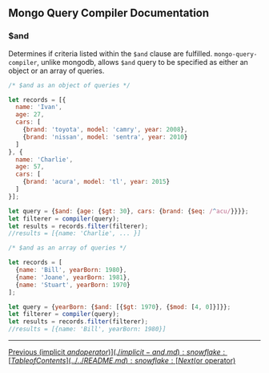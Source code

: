 ## Mongo Query Compiler Documentation

### $and

Determines if criteria listed within the `$and` clause are fulfilled.
`mongo-query-compiler`, unlike mongodb, allows `$and` query to be specified as
either an object or an array of queries.

```javascript
/* $and as an object of queries */

let records = [{
  name: 'Ivan',
  age: 27,
  cars: [
    {brand: 'toyota', model: 'camry', year: 2008},
    {brand: 'nissan', model: 'sentra', year: 2010}
  ]
}, {
  name: 'Charlie',
  age: 57,
  cars: [
    {brand: 'acura', model: 'tl', year: 2015}
  ]
}];

let query = {$and: {age: {$gt: 30}, cars: {brand: {$eq: /^acu/}}}};
let filterer = compiler(query);
let results = records.filter(filterer);
//results = [{name: 'Charlie', ... }]
```

```javascript
/* $and as an array of queries */

let records = [
  {name: 'Bill', yearBorn: 1980},
  {name: 'Joane', yearBorn: 1981},
  {name: 'Stuart', yearBorn: 1970}
];

let query = {yearBorn: {$and: [{$gt: 1970}, {$mod: [4, 0]}]}};
let filterer = compiler(query);
let results = records.filter(filterer);
//results = [{name: 'Bill', yearBorn: 1980}]
```

---

[Previous (implicit $and operator)](./implicit-and.md) :snowflake: 
[Table of Contents](../../README.md) :snowflake: 
[Next ($or operator)](./or.md)
